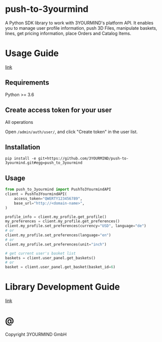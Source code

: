 # push-to-3yourmind
A Python SDK library to work with 3YOURMIND's platform API. It enables you to manage user profile
information, push 3D Files, manipulate baskets, lines, get pricing information, place Orders 
and Catalog Items.

# Usage Guide

[link](./docs/push_to_3yourmind/index.md)

## Requirements

Python >= 3.6

## Create access token for your user

All operations 

Open `/admin/auth/user/`, and click "Create token" in the user list.

## Installation

    pip install -e git+https://github.com/3YOURMIND/push-to-3yourmind.git#egg=push_to_3yourmind

## Usage

```python
from push_to_3yourmind import PushTo3YourmindAPI
client = PushTo3YourmindAPI(
    access_token="QWERTY123456789", 
    base_url="http://<domain-name>",
)

profile_info = client.my_profile.get_profile()
my_preferences = client.my_profile.get_preferences()
client.my_profile.set_preferences(currency="USD", language="de")
# or
client.my_profile.set_preferences(language="en")
# or
client.my_profile.set_preferences(unit="inch")

# get current user's basket list
baskets = client.user_panel.get_baskets()
# or 
basket = client.user_panel.get_basket(basket_id=6)

```

# Library Development Guide

[link](./doc/development.md)

# @

Copyright 3YOURMIND GmbH
